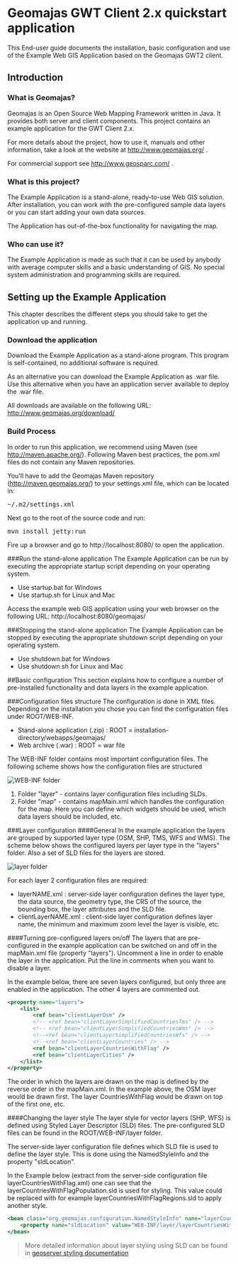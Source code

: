 # Geomajas GWT Client 2.x quickstart application

This End-user guide documents the installation, basic configuration and use of the Example Web GIS Application based on the Geomajas GWT2 client.

## Introduction
### What is Geomajas?

Geomajas is an Open Source Web Mapping Framework written in Java. It provides both server and client components. This project contains an example application for the GWT Client 2.x.

For more details about the project, how to use it, manuals and other information, take a look at the website at http://www.geomajas.org/ .

For commercial support see http://www.geosparc.com/ .

### What is this project?
The Example Application is a stand-alone, ready-to-use Web GIS solution. After installation, you can work with the pre-configured sample data layers or you can start adding your own data sources.

The Application has out-of-the-box functionality for navigating the map.

### Who can use it?</title>
The Example Application is made as such that it can be used by anybody with average computer skills and a basic understanding of GIS. No special system administration and programming skills are required.

## Setting up the Example Application

This chapter describes the different steps you should take to get the application up and running.

### Download the application
Download the Example Application as a stand-alone program. This program is self-contained, no additional software is required.

As an alternative you can download the Example Application as .war file. Use this alternative when you have an application server available to deploy the .war file.

All downloads are available on the following URL: http://www.geomajas.org/download/

### Build Process

In order to run this application, we recommend using Maven (see http://maven.apache.org/). Following Maven best practices, the pom.xml files do not contain any Maven repositories.

You'll have to add the Geomajas Maven repository (http://maven.geomajas.org/) to your settings.xml file, which can be located in:

<pre>~/.m2/settings.xml</pre>

Next go to the root of the source code and run:

<pre>mvn install jetty:run</pre>

Fire up a browser and go to http://localhost:8080/ to open the application.

###Run the stand-alone application
The Example Application can be run by executing the appropriate startup script depending on your operating system.</para>

* Use startup.bat for Windows
* Use startup.sh for Linux and Mac

Access the example web GIS application using your web browser on the following URL: http://localhost:8080/geomajas/

###Stopping the stand-alone application</title>
The Example Application can be stopped by executing the appropriate shutdown script depending on your operating system.

* Use shutdown.bat for Windows</para>
* Use shutdown.sh for Linux and Mac</para>

##Basic configuration</title>
This section explains how to configure a number of pre-installed functionality and data layers in the example application.

###Configuration files structure
The configuration is done in XML files. Depending on the installation you chose you can find the configuration files under ROOT/WEB-INF.

* Stand-alone application (.zip) : ROOT = installation-directory/webapps/geomajas/</para>
* Web archive (.war) : ROOT = war file</para>

The WEB-INF folder contains most important configuration files. The following scheme shows how the configuration files are structured

![WEB-INF folder](src/main/resources/images/WEB-INF-folder.png)

1. Folder "layer" - contains layer configuration files including SLDs.
2. Folder "map" - contains mapMain.xml which handles the configuration for the map. Here you can define which widgets should be used, which data layers should be included, etc.

###Layer configuration</title>
####General
In the example application the layers are grouped by supported layer type (OSM, SHP, TMS, WFS and WMS).
The scheme below shows the configured layers per layer type in the "layers" folder. Also a set of SLD files for the layers are stored.

![layer folder](src/main/resources/images/Layer-folder.png)

For each layer 2 configuration files are required:

* layerNAME.xml : server-side layer configuration defines the layer type, the data source, the geometry type, the CRS of the source, the bounding box, the layer attributes and the SLD file.</para>
* clientLayerNAME.xml : client-side layer configuration defines layer name, the minimum and maximum zoom level the layer is visible, etc.

####Turning pre-configured layers on/off
The layers that are pre-configured in the example application can be switched on and off in the mapMain.xml file (property "layers").
Uncomment a line in order to enable the layer in the application. Put the line in comments when you want to disable a layer.

In the example below, there are seven layers configured, but only three are enabled in the application. The other 4 layers are commented out.

```xml
<property name="layers">
    <list>
        <ref bean="clientLayerOsm" />
        <!-- <ref bean="clientLayerSimplifiedCountriesTms" /> -->
        <!-- <ref bean="clientLayerSimplifiedCountriesWms" /> -->
        <!--<ref bean="clientLayerSimplifiedCountriesWfs" /> -->
        <!--<ref bean="clientLayerCountries" /> -->
        <ref bean="clientLayerCountriesWithFlag" />
        <ref bean="clientLayerCities" />
    </list>
</property>
```


The order in which the layers are drawn on the map is defined by the reverse order in the mapMain.xml.
In the example above, the OSM layer would be drawn first. The layer CountriesWithFlag would be drawn on top of the first one, etc.

####Changing the layer style</title>
The layer style for vector layers (SHP, WFS) is defined using Styled Layer Descriptor (SLD) files.
The pre-configured SLD files can be found in the ROOT/WEB-INF/layer folder.

The server-side layer configuration file defines which SLD file is used to define the layer style.
This is done using the NamedStyleInfo and the property "sldLocation".

In the Example below (extract from the server-side configuration file layerCountriesWithFlag.xml) one can see that
the layerCountriesWithFlagPopulation.sld is used for styling.
This value could be replaced with for example layerCountriesWithFlagRegions.sld to apply another style.

```xml
<bean class="org.geomajas.configuration.NamedStyleInfo" name="layerCountriesWithFlagStyleInfo">
    <property name="sldLocation" value="WEB-INF/layer/layerCountriesWithFlagPopulation.sld" />
</bean>
```

> More detailed information about layer styling using SLD can be found in
> [geoserver styling documentation](http://docs.geoserver.org/latest/en/user/styling/index.html "SLD documentation")
